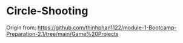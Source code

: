 ﻿# Circle-Shooting
Origin from: https://github.com/thinhphan1122/module-1-Bootcamp-Preparation-2.1/tree/main/Game%20Projects
